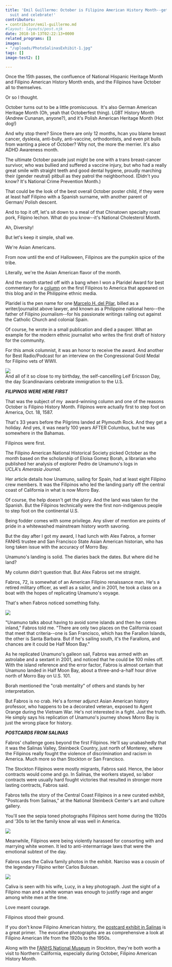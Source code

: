 ```yaml
---
title: 'Emil Guillermo: October is Filipino American History Month--get out the birthday
  suit and celebrate!'
contributors:
- contributor/emil-guillermo.md
#layout: layouts/post.njk
date: 2018-10-13T02:22:13+0000
related_programs: []
images:
- "/uploads/PhotoSalinasExhibit-1.jpg"
tags: []
image-test2: []

---
```

Once the 15th passes, the confluence of National Hispanic Heritage Month and Filipino American History Month ends, and the Filipinos have October all to themselves.

Or so I thought.

October turns out to be a little promiscuous.  It's also German American Heritage Month (Oh, yeah that Octoberfest thing). LGBT History Month (Andrew Cunanan, anyone?), and it's Polish American Heritage Month (Hot dog!)

And why stop there? Since there are only 12 months, hcan you blame breast cancer, dyslexia, anti-bully, anti-vaccine, orthodontists, and even pit bulls from wanting a piece of October? Why not, the more the merrier. It's also ADHD Awareness month.

The ultimate October parade just might be one with a trans breast-cancer survivor, who was bullied and suffered a vaccine injury, but who had a really great smile with straight teeth and good dental hygiene, proudly marching their (gender neutral) pitbull as they patrol the neighborhood. (Didn't you know? It's National Crime Prevention Month.)

That could be the look of the best overall October poster child, if they were at least half Filipino with a Spanish surname, with another parent of German/ Polish descent.

And to top it off, let's sit down to a meal of that Chinatown specialty roast pork, Filipino lechon. What do you know--it's National Cholesterol Month.

Ah, Diversity!

But let's keep it simple, shall we.

We're Asian Americans.

From now until the end of Halloween, Filipinos are the pumpkin spice of the tribe.

Literally, we're the Asian American flavor of the month.

And the month started off with a bang when I won a Plaridel Award for best commentary for a [column](http://aaldef.org/blog/emil-guillermo-filipinos-here-first-at-morro-bay-pedro-de-unamuno.html) on the first Filipinos to America that appeared on this blog and in the Philippine ethnic media.

Plaridel is the pen name for one [Marcelo H. del Pilar](https://en.wikipedia.org/wiki/Marcelo_H._del_Pilar), billed as a writer/journalist above lawyer, and known as a Philippine national hero--the father of Filipino journalism--for his passionate writings railing out against the Catholic Church and colonial Spain.

Of course, he wrote in a small publication and died a pauper. What an example for the modern ethnic journalist who writes the first draft of history for the community.

For this amok columnist, it was an honor to receive the award. And another for Best Radio/Podcast for an interview on the Congressional Gold Medal for Filipino vets of WWII.

![](/uploads/plaridel_0909.jpg)  
And all of it so close to my birthday, the self-cancelling Leif Ericsson Day, the day Scandinavians celebrate immigration to the U.S.

**_FILIPINOS WERE HERE FIRST_**

That was the subject of my  award-winning column and one of the reasons October is Filipino History Month. Filipinos were actually first to step foot on America, Oct. 18, 1587.

That's 33 years before the Pilgrims landed at Plymouth Rock. And they get a holiday. And yes, it was nearly 100 years AFTER Columbus, but he was somewhere in the Bahamas.

Filipinos were first.

The Filipino American National Historical Society picked October as the month based on the scholarship of Eloisa Gomez Borah, a librarian who published her analysis of explorer Pedro de Unamuno's logs in UCLA's _Amerasia Journal_.

Her article details how Unamuno, sailing for Spain, had at least eight Filipino crew members. It was the Filipinos who led the landing party off the central coast of California in what is now Morro Bay.

Of course, the help doesn't get the glory. And the land was taken for the Spanish. But the Filipinos technically were the first non-indigenous people to step foot on the continental U.S.

Being fodder comes with some privilege. Any sliver of mention are points of pride in a whitewashed mainstream history worth savoring.

But the day after I got my award, I had lunch with Alex Fabros, a former FANHS trustee and San Francisco State Asian American historian, who has long taken issue with the accuracy of Morro Bay.

Unamuno's landing is solid. The diaries back the dates. But where did he land?

My column didn't question that. But Alex Fabros set me straight.

Fabros, 72, is somewhat of an American Filipino renaissance man. He's a retired military officer, as well as a sailor, and in 2001, he took a class on a boat with the hopes of replicating Unamuno's voyage.

That's when Fabros noticed something fishy.  
  
![](/uploads/Fabros.jpg)

"Unamuno talks about having to avoid some islands and then he comes inland," Fabros told me. "There are only two places on the California coast that meet that criteria--one is San Francisco, which has the Farallon Islands, the other is Santa Barbara. But if he's sailing south, it's the Farallons, and chances are it could be Half Moon Bay."

As he replicated Unamuno's galleon sail, Fabros was armed with an astrolabe and a sextant in 2001, and noticed that he could be 100 miles off. With the island reference and the error factor, Fabros is almost certain that Unamuno landed in Half Moon Bay, about a three-and-a-half hour drive north of Morro Bay on U.S. 101.

Borah mentioned the "crab mentality" of others and stands by her interpretation.

But Fabros is no crab. He's a former adjunct Asian American history professor, who happens to be a decorated veteran, exposed to Agent Orange during the Vietnam War. He's not interested in a fight. Just the truth. He simply says his replication of Unamuno's journey shows Morro Bay is just the wrong place for history.

**_POSTCARDS FROM SALINAS_**

Fabros' challenge goes beyond the first Filipinos. He'll say unabashedly that it was the Salinas Valley, Steinbeck Country, just north of Monterey, where the Filipinos really fought the violence of discrimination and racism in America. Much more so than Stockton or San Francisco.

The Stockton Filipinos were mostly migrants, Fabros said. Hence, the labor contracts would come and go. In Salinas, the workers stayed, so labor contracts were usually hard fought victories that resulted in stronger more lasting contracts, Fabros said.

Fabros tells the story of the Central Coast Filipinos in a new curated exhibit, "Postcards from Salinas," at the National Steinbeck Center's art and culture gallery.

You'll see the sepia toned photographs Filipinos sent home during the 1920s and '30s to let the family know all was well in America.  
  
![](/uploads/PhotoSalinasExhibit.jpg)

Meanwhile, Filipinos were being violently harassed for consorting with and marrying white women. It led to anti-intermarriage laws that were the emotional subtext of the day.

Fabros uses the Caliva family photos in the exhibit. Narciso was a cousin of the legendary Filipino writer Carlos Bulosan.  
  
![](/uploads/CalivaPhoto.jpg)

Caliva is seen with his wife, Lucy, in a key photograph. Just the sight of a Filipino man and a white woman was enough to justify rage and anger among white men at the time.

Love meant courage.

Filipinos stood their ground.

If you don't know Filipino American history, the [postcard exhibit in Salinas](https://www.steinbeck.org/event/postcards-from-salinas-exhibit-opening/) is a great primer.  The evocative photographs are as comprehensive a look at Filipino American life from the 1920s to the 1950s.

Along with the [FANHS National Museum](http://fanhs-national.org/filam/) in Stockton, they're both worth a visit to Northern California, especially during October, Filipino American History Month.

